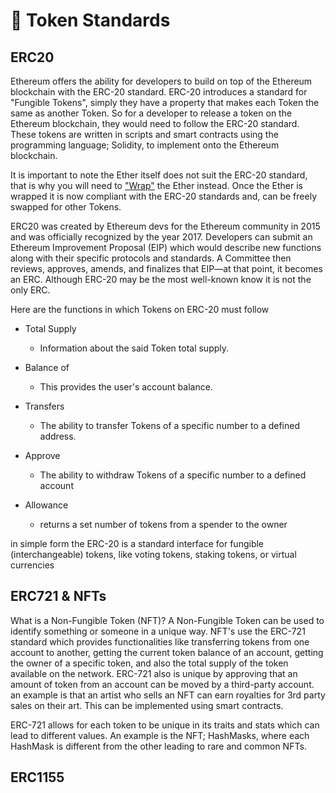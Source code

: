 # 📐 Token Standards

## ERC20

Ethereum offers the ability for developers to build on top of the Ethereum blockchain with the ERC-20 standard. ERC-20 introduces a standard for "Fungible Tokens", simply they have a property that makes each Token the same as another Token. So for a developer to release a token on the Ethereum blockchain, they would need to follow the ERC-20 standard. These tokens are written in scripts and smart contracts using the programming language; Solidity, to implement onto the Ethereum blockchain.

It is important to note the Ether itself does not suit the ERC-20 standard, that is why you will need to ["Wrap"](https://weth.io) the Ether instead. Once the Ether is wrapped it is now compliant with the ERC-20 standards and, can be freely swapped for other Tokens.

ERC20 was created by Ethereum devs for the Ethereum community in 2015 and was officially recognized by the year 2017. Developers can submit an Ethereum Improvement Proposal (EIP) which would describe new functions along with their specific protocols and standards. A Committee then reviews, approves, amends, and finalizes that EIP—at that point, it becomes an ERC. Although ERC-20 may be the most well-known know it is not the only ERC.

Here are the functions in which Tokens on ERC-20 must follow

* Total Supply
  * Information about the said Token total supply.
* Balance of
  * This provides the user's account balance.
* Transfers
  * The ability to transfer Tokens of a specific number to a defined address.
* Approve
  * The ability to withdraw Tokens of a specific number to a defined account
*   Allowance

    * returns a set number of tokens from a spender to the owner



in simple form the ERC-20 is a standard interface for fungible (interchangeable) tokens, like voting tokens, staking tokens, or virtual currencies

## ERC721 & NFTs

What is a Non-Fungible Token (NFT)? A Non-Fungible Token can be used to identify something or someone in a unique way. NFT's use the ERC-721 standard which provides functionalities like transferring tokens from one account to another, getting the current token balance of an account, getting the owner of a specific token, and also the total supply of the token available on the network. ERC-721 also is unique by approving that an amount of token from an account can be moved by a third-party account. an example is that an artist who sells an NFT can earn royalties for 3rd party sales on their art. This can be implemented using smart contracts.

ERC-721 allows for each token to be unique in its traits and stats which can lead to different values. An example is the NFT; HashMasks, where each HashMask is different from the other leading to rare and common NFTs.

## ERC1155&#x20;

